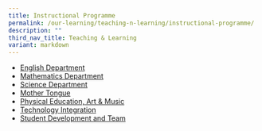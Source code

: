 ```yaml
---
title: Instructional Programme
permalink: /our-learning/teaching-n-learning/instructional-programme/
description: ""
third_nav_title: Teaching & Learning
variant: markdown
---
```

<ul>
<li><a href="/our-learning/teaching-n-learning/instructional-programme/english-department">English Department</a></li>
<li><a href="/our-learning/teaching-n-learning/instructional-programme/mathematics-department">Mathematics Department</a></li>
<li><a href="/our-learning/teaching-n-learning/instructional-programme/science-department">Science Department</a></li>
<li><a href="/our-learning/teaching-n-learning/instructional-programme/mother-tongue">Mother Tongue</a></li>
<li><a href="/our-learning/teaching-n-learning/instructional-programme/physical-education-art-n-music">Physical Education, Art &amp; Music</a></li>
<li><a href="/our-learning/teaching-and-learning/technology-integration/">Technology Integration</a></li>
	
<li><a href="/our-learning/teaching-n-learning/instructional-programme/student-development-and-team">Student Development and Team</a></li>
</ul>
